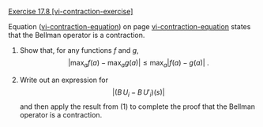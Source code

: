[Exercise 17.8 \[vi-contraction-exercise\]](17-8/)

Equation ([vi-contraction-equation](#/)) on
page [vi-contraction-equation](#/) states that the Bellman operator is a contraction.

1.  Show that, for any functions $f$ and $g$,
    $$|\max_a f(a) - \max_a g(a)| \leq \max_a |f(a) - g(a)|\ .$$

2.  Write out an expression for $$|(B\,U_i - B\,U'_i)(s)|$$ and then apply
    the result from (1) to complete the proof that the Bellman operator
    is a contraction.
